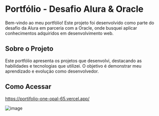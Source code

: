 # Portfólio - Desafio Alura & Oracle

Bem-vindo ao meu portfólio! Este projeto foi desenvolvido como parte do desafio da Alura em parceria com a Oracle, onde busquei aplicar conhecimentos adquiridos em desenvolvimento web.

## Sobre o Projeto

Este portfólio apresenta os projetos que desenvolvi, destacando as habilidades e tecnologias que utilizei. O objetivo é demonstrar meu aprendizado e evolução como desenvolvedor.



## Como Acessar

https://portifolio-one-opal-65.vercel.app/

![image](https://github.com/user-attachments/assets/28e53a86-fecf-4ac7-aa5d-29f94cda1361)


